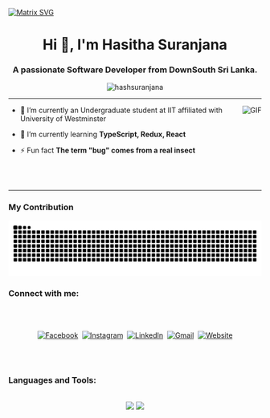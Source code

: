  [![Matrix SVG](https://raw.githubusercontent.com/rodrigograca31/rodrigograca31/master/matrix.svg)](https://hashsuranjana.github.io/)
 <br>
<h1 align="center">Hi 👋, I'm Hasitha Suranjana</h1>
<h3 align="center">A passionate Software Developer from DownSouth Sri Lanka.</h3>

<p align="center"> <img src="https://komarev.com/ghpvc/?username=hashsuranjana&label=Profile%20views&color=0e75b6&style=flat" alt="hashsuranjana" /> </p>



---
<img align="right" alt="GIF" height="160px" src="https://media.giphy.com/media/du3J3cXyzhj75IOgvA/giphy.gif" />

- 🔭 I’m currently an Undergraduate student at IIT affiliated with University of Westminster

- 🌱 I’m currently learning **TypeScript, Redux, React**
  
- ⚡ Fun fact **The term "bug" comes from a real insect** <br><br><br><br>

---
<div>
<h3>My Contribution </h3>
 
![snake gif](https://github.com/HashSuranjana/HashSuranjana/blob/output/github-contribution-grid-snake-dark.svg)

 

</div>

<h3 align="left">Connect with me:</h3><br>
<p align="center">
<br>
<a href="https://web.facebook.com/hasithasuranjana.wijesinghe" target=_blank><img src="https://img.shields.io/badge/facebook-%231877F2.svg?&style=for-the-badge&logo=facebook&logoColor=white" alt="Facebook" /></a>&nbsp;
<a href=""><img src="https://img.shields.io/badge/instagram-%23E4405F.svg?&style=for-the-badge&logo=instagram&logoColor=white" alt="Instagram" /></a>&nbsp;
<a href="www.linkedin.com/in/hasitha-suranjana-b3b64a244" ><img src="https://img.shields.io/badge/linkedin-%230077B5.svg?&style=for-the-badge&logo=linkedin&logoColor=white" alt="LinkedIn" /></a>&nbsp;
<a href="mailto:hasithasuranjana12@gmail.com"><img src="https://img.shields.io/badge/gmail-%23D14836.svg?&style=for-the-badge&logo=gmail&logoColor=white" alt="Gmail"/></a>&nbsp;
<a href="https://hashsuranjana.github.io/"><img alt="Website" src="https://img.shields.io/website?style=for-the-badge&up_message=portfolio&url=https%3A%2F%2Fkkvanonymous.github.io%2F"></a>
</p>
<br><br>

<h3 align="left">Languages and Tools:</h3><br>
<div align="center">
    <img src="https://skillicons.dev/icons?i=python,java,mysql,kotlin,typescript,javascript,php,cpp,laravel,html,css" />
    <img src="https://skillicons.dev/icons?i=react,next,sass,flutter,postgresql,prisma,postman,github,figma,git,firebase" /><br>
    
</div>
